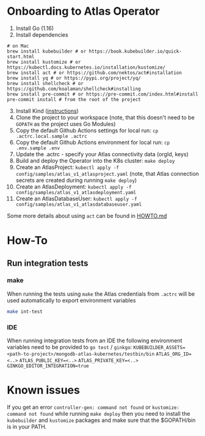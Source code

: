 # Onboarding to Atlas Operator

1. Install Go (1.16)
2. Install dependencies
```
# on Mac
brew install kubebuilder # or https://book.kubebuilder.io/quick-start.html
brew install kustomize # or https://kubectl.docs.kubernetes.io/installation/kustomize/
brew install act # or https://github.com/nektos/act#installation
brew install yq # or https://pypi.org/project/yq/
brew install shellcheck # or https://github.com/koalaman/shellcheck#installing
brew install pre-commit # or https://pre-commit.com/index.html#install
pre-commit install # from the root of the project
```
3. Install Kind ([instructions](https://kind.sigs.k8s.io/docs/user/quick-start/#installation))
4. Clone the project to your workspace (note, that this doesn't need to be `GOPATH` as the project uses Go Modules)
5. Copy the default Github Actions settings for local run: `cp .actrc.local.sample .actrc`
6. Copy the default Github Actions environment for local run: `cp .env.sample .env`
7. Update the .actrc - specify your Atlas connectivity data (orgId, keys)
8. Build and deploy the Operator into the K8s cluster: `make deploy`
9. Create an AtlasProject: `kubectl apply -f config/samples/atlas_v1_atlasproject.yaml` (note, that Atlas connection secrets are
 created during running `make deploy`)
10. Create an AtlasDeployment: `kubectl apply -f config/samples/atlas_v1_atlasdeployment.yaml`
11. Create an AtlasDatabaseUser: `kubectl apply -f config/samples/atlas_v1_atlasdatabaseuser.yaml`

Some more details about using `act` can be found in [HOWTO.md](../../.github/HOWTO.md)

# How-To
## Run integration tests
### make
When running the tests using `make` the Atlas credentials from `.actrc` will be used automatically to export environment
variables
```bash
make int-test
```

### IDE
When running integration tests from an IDE the following environment variables need to be provided to `go test` / `ginkgo`:
`KUBEBUILDER_ASSETS=<path-to-project>/mongodb-atlas-kubernetes/testbin/bin`
`ATLAS_ORG_ID=<..>`
`ATLAS_PUBLIC_KEY=<..>`
`ATLAS_PRIVATE_KEY=<..>`
`GINKGO_EDITOR_INTEGRATION=true`

# Known issues
If you get an error `controller-gen: command not found` or `kustomize: command not found` while running `make deploy`
then you need to install the `kubebuilder` and `kustomize` packages and make sure that the $GOPATH/bin is in your PATH.
